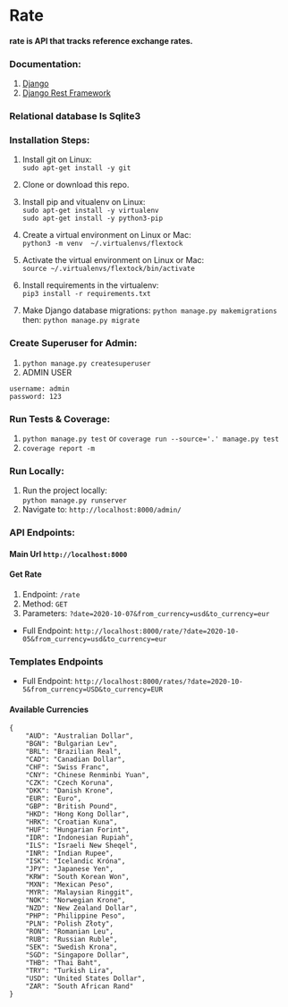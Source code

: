 
# Rate 
#### rate is API that tracks reference exchange rates.

### Documentation:

1. [Django](https://docs.djangoproject.com/en/2.0/releases/2.0/)
2. [Django Rest Framework](https://www.django-rest-framework.org/)

### Relational database Is Sqlite3

### Installation Steps:
1. Install git on Linux:  
`sudo apt-get install -y git`
2. Clone or download this repo.
3. Install pip and vitualenv on Linux:  
`sudo apt-get install -y virtualenv`  
`sudo apt-get install -y python3-pip`

4. Create a virtual environment on Linux or Mac:  
`python3 -m venv  ~/.virtualenvs/flextock`
5. Activate the virtual environment on Linux or Mac:  
`source ~/.virtualenvs/flextock/bin/activate`

6. Install requirements in the virtualenv:  
`pip3 install -r requirements.txt`
8. Make Django database migrations:
`python manage.py makemigrations`
then: `python manage.py migrate`


### Create Superuser for Admin:
1. `python manage.py createsuperuser`
2. ADMIN USER
```
username: admin
password: 123
```

### Run Tests & Coverage:
1. `python manage.py test` or `coverage run --source='.' manage.py test`
2. `coverage report -m`

### Run Locally:
1. Run the project locally:  
`python manage.py runserver`
2. Navigate to: `http://localhost:8000/admin/`

### API Endpoints:
#### Main Url `http://localhost:8000`
#### Get Rate
1. Endpoint: `/rate`
2. Method: `GET`
3. Parameters: `?date=2020-10-07&from_currency=usd&to_currency=eur`
- Full Endpoint: `http://localhost:8000/rate/?date=2020-10-05&from_currency=usd&to_currency=eur`

### Templates Endpoints
- Full Endpoint: `http://localhost:8000/rates/?date=2020-10-5&from_currency=USD&to_currency=EUR`


#### Available Currencies

```
{
    "AUD": "Australian Dollar",
    "BGN": "Bulgarian Lev",
    "BRL": "Brazilian Real",
    "CAD": "Canadian Dollar",
    "CHF": "Swiss Franc",
    "CNY": "Chinese Renminbi Yuan",
    "CZK": "Czech Koruna",
    "DKK": "Danish Krone",
    "EUR": "Euro",
    "GBP": "British Pound",
    "HKD": "Hong Kong Dollar",
    "HRK": "Croatian Kuna",
    "HUF": "Hungarian Forint",
    "IDR": "Indonesian Rupiah",
    "ILS": "Israeli New Sheqel",
    "INR": "Indian Rupee",
    "ISK": "Icelandic Króna",
    "JPY": "Japanese Yen",
    "KRW": "South Korean Won",
    "MXN": "Mexican Peso",
    "MYR": "Malaysian Ringgit",
    "NOK": "Norwegian Krone",
    "NZD": "New Zealand Dollar",
    "PHP": "Philippine Peso",
    "PLN": "Polish Złoty",
    "RON": "Romanian Leu",
    "RUB": "Russian Ruble",
    "SEK": "Swedish Krona",
    "SGD": "Singapore Dollar",
    "THB": "Thai Baht",
    "TRY": "Turkish Lira",
    "USD": "United States Dollar",
    "ZAR": "South African Rand"
}
```

